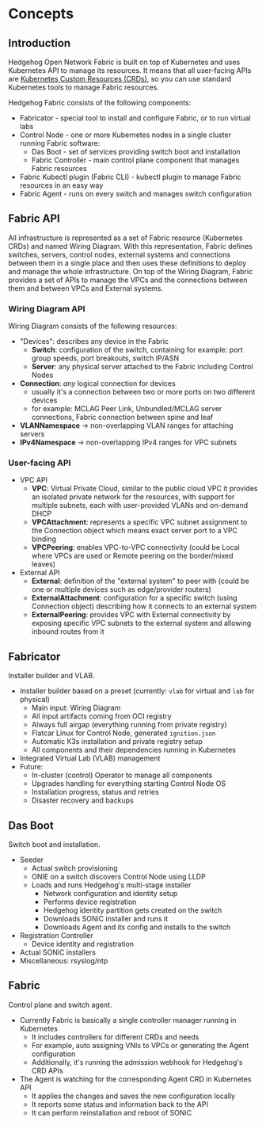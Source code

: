 # Concepts

## Introduction

Hedgehog Open Network Fabric is built on top of Kubernetes and uses Kubernetes API to manage its resources. It means
that all user-facing APIs are [Kubernetes Custom Resources (CRDs)][CRDs], so you can use standard Kubernetes tools to
manage Fabric resources.

[CRDs]: https://kubernetes.io/docs/concepts/extend-kubernetes/api-extension/custom-resources/

Hedgehog Fabric consists of the following components:

* Fabricator - special tool to install and configure Fabric, or to run virtual labs
* Control Node - one or more Kubernetes nodes in a single cluster running Fabric software:
    * Das Boot - set of services providing switch boot and installation
    * Fabric Controller - main control plane component that manages Fabric resources
* Fabric Kubectl plugin (Fabric CLI) - kubectl plugin to manage Fabric resources in an easy way
* Fabric Agent - runs on every switch and manages switch configuration

## Fabric API

All infrastructure is represented as a set of Fabric resource (Kubernetes CRDs) and named Wiring Diagram. With this
representation, Fabric defines switches, servers, control nodes, external systems and connections between them in a
single place and then uses these definitions to deploy and manage the whole infrastructure. On top of the Wiring
Diagram, Fabric provides a set of APIs to manage the VPCs and the connections between them and between VPCs and External
systems.

### Wiring Diagram API

Wiring Diagram consists of the following resources:

* "Devices": describes any device in the Fabric
    * __Switch__: configuration of the switch, containing for example: port group speeds, port breakouts, switch IP/ASN
    * __Server__: any physical server attached to the Fabric including Control Nodes
* __Connection__: *any* logical connection for devices
    * usually it's a connection between two or more ports on two different devices
    * for example: MCLAG Peer Link, Unbundled/MCLAG server connections, Fabric connection between spine and leaf
* __VLANNamespace__ -> non-overlapping VLAN ranges for attaching servers
* __IPv4Namespace__ -> non-overlapping IPv4 ranges for VPC subnets

### User-facing API

* VPC API
    * __VPC__: Virtual Private Cloud, similar to the public cloud VPC it provides an isolated private network for the
      resources, with support for multiple subnets, each with user-provided VLANs and on-demand DHCP
    * __VPCAttachment__: represents a specific VPC subnet assignment to the Connection object which means exact server port to a VPC binding
    * __VPCPeering__: enables VPC-to-VPC connectivity (could be Local where VPCs are used or Remote peering on the border/mixed leaves)
* External API
    * __External__: definition of the "external system" to peer with (could be one or multiple devices such as edge/provider routers)
    * __ExternalAttachment__: configuration for a specific switch (using Connection object) describing how it connects to an external system
    * __ExternalPeering__: provides VPC with External connectivity by exposing specific VPC subnets to the external system and allowing inbound routes from it

## Fabricator

Installer builder and VLAB.

* Installer builder based on a preset (currently: `vlab` for virtual and `lab` for physical)
    * Main input: Wiring Diagram
    * All input artifacts coming from OCI registry
    * Always full airgap (everything running from private registry)
    * Flatcar Linux for Control Node, generated `ignition.json`
    * Automatic K3s installation and private registry setup
    * All components and their dependencies running in Kubernetes
* Integrated Virtual Lab (VLAB) management
* Future:
    * In-cluster (control) Operator to manage all components
    * Upgrades handling for everything starting Control Node OS
    * Installation progress, status and retries
    * Disaster recovery and backups

## Das Boot

Switch boot and installation.

* Seeder
    * Actual switch provisioning
    * ONIE on a switch discovers Control Node using LLDP
    * Loads and runs Hedgehog's multi-stage installer
        * Network configuration and identity setup
        * Performs device registration
        * Hedgehog identity partition gets created on the switch
        * Downloads SONiC installer and runs it
        * Downloads Agent and its config and installs to the switch
* Registration Controller
    * Device identity and registration
* Actual SONiC installers
* Miscellaneous: rsyslog/ntp

## Fabric

Control plane and switch agent.

* Currently Fabric is basically a single controller manager running in Kubernetes
    * It includes controllers for different CRDs and needs
    * For example, auto assigning VNIs to VPCs or generating the Agent configuration
    * Additionally, it's running the admission webhook for Hedgehog's CRD APIs
* The Agent is watching for the corresponding Agent CRD in Kubernetes API
    * It applies the changes and saves the new configuration locally
    * It reports some status and information back to the API
    * It can perform reinstallation and reboot of SONiC
